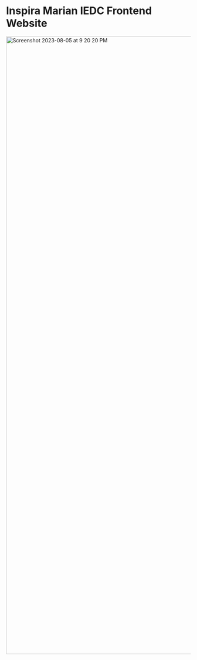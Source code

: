 
# Inspira Marian IEDC Frontend Website

<img width="1680" alt="Screenshot 2023-08-05 at 9 20 20 PM" src="https://github.com/Vishnuxx/Inspira-Marian-IEDC-Frontend/assets/74808440/767f22d2-9fa5-436d-89b6-0df73e25cc37">

